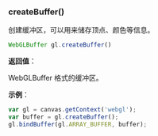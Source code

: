 ### createBuffer()

创建缓冲区，可以用来储存顶点、颜色等信息。

```js
WebGLBuffer gl.createBuffer()
```

**返回值**：

WebGLBuffer 格式的缓冲区。

**示例**：

```js
var gl = canvas.getContext('webgl');
var buffer = gl.createBuffer();
gl.bindBuffer(gl.ARRAY_BUFFER, buffer);
```
